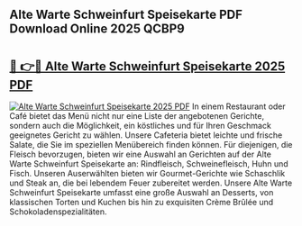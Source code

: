 ## Alte Warte Schweinfurt Speisekarte PDF Download Online 2025 QCBP9

# <h2><a href="http://gc8s8ad.nevu.top/?p=Alte+Warte+Schweinfurt+Speisekarte">🔗 👉🔴 Alte Warte Schweinfurt Speisekarte 2025 PDF</a></h2>

[![Alte Warte Schweinfurt Speisekarte 2025 PDF](https://i.imgur.com/dBaPXMq.png)](http://gc8s8ad.nevu.top/?p=Alte+Warte+Schweinfurt+Speisekarte)
In einem Restaurant oder Café bietet das Menü nicht nur eine Liste der angebotenen Gerichte, sondern auch die Möglichkeit, ein köstliches und für Ihren Geschmack geeignetes Gericht zu wählen. Unsere Cafeteria bietet leichte und frische Salate, die Sie im speziellen Menübereich finden können. Für diejenigen, die Fleisch bevorzugen, bieten wir eine Auswahl an Gerichten auf der Alte Warte Schweinfurt Speisekarte an: Rindfleisch, Schweinefleisch, Huhn und Fisch. Unseren Auserwählten bieten wir Gourmet-Gerichte wie Schaschlik und Steak an, die bei lebendem Feuer zubereitet werden. Unsere Alte Warte Schweinfurt Speisekarte umfasst eine große Auswahl an Desserts, von klassischen Torten und Kuchen bis hin zu exquisiten Crème Brûlée und Schokoladenspezialitäten.
